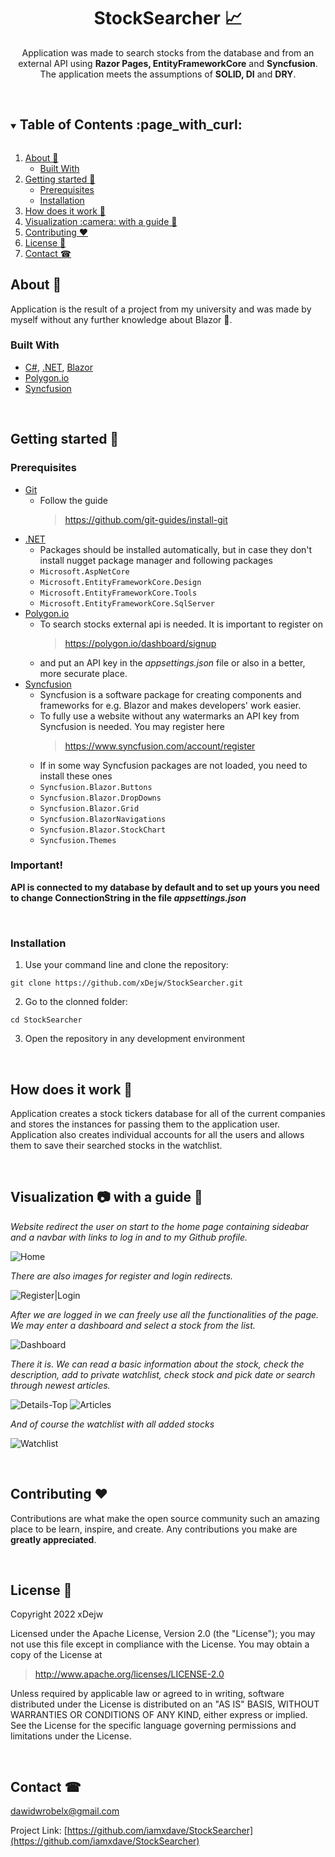<h1 align="center">StockSearcher 📈</h1>
<p align="center">
 Application was made to search stocks from the database and from an external API using <b>Razor Pages, EntityFrameworkCore</b> and <b>Syncfusion</b>.
 The application meets the assumptions of <b>SOLID, DI</b> and <b>DRY</b>.
</p>
<br/>

<!-- TABLE OF CONTENTS -->
<details open="open">
  <summary><h2 style="display: inline-block">Table of Contents :page_with_curl:</h2></summary>
  <ol>
    <li>
      <a href="#about-">About 🤔 </a>
      <ul>
        <li><a href="#built-with">Built With</a></li>
      </ul>
    </li>
    <li>
      <a href="#getting-started-">Getting started 🚀</a>
      <ul>
        <li><a href="#prerequisites">Prerequisites</a></li>
        <li><a href="#installation">Installation</a></li>
      </ul>
    </li>
    <li><a href="#how-does-it-work-">How does it work 📔</a></li>
    <li><a href="#visualization-camera-with-a-guide-">Visualization :camera: with a guide 📙</a></li>
    <li><a href="#contributing-heart">Contributing ❤️</a></li>
    <li><a href="#license-">License 📝</a></li>
    <li><a href="#contact-">Contact ☎</a></li>
  </ol>
</details>

<!-- ABOUT -->
## About 🤔
Application is the result of a project from my university and was made by myself without any further knowledge about Blazor 🤷.<br/>



### Built With 

* [C#](https://pl.wikipedia.org/wiki/C_Sharp), [.NET](https://docs.microsoft.com/pl-pl/dotnet/), [Blazor](https://docs.microsoft.com/pl-pl/aspnet/core/blazor/?view=aspnetcore-6.0)
* [Polygon.io](https://polygon.io/)
* [Syncfusion](https://www.syncfusion.com/)

<br/>

<!-- GETTING STARTED -->
## Getting started 🚀

### Prerequisites

* [Git](https://git-scm.com/) 
  * Follow the guide
    > https://github.com/git-guides/install-git
* [.NET](https://docs.microsoft.com/pl-pl/dotnet/)
  * Packages should be installed automatically, but in case they don't install nugget package manager and following packages
   - ```Microsoft.AspNetCore```
   - ```Microsoft.EntityFrameworkCore.Design```
   - ```Microsoft.EntityFrameworkCore.Tools```
   - ```Microsoft.EntityFrameworkCore.SqlServer```
* [Polygon.io](https://polygon.io/)
  * To search stocks external api is needed. It is important to register on
    > https://polygon.io/dashboard/signup
  * and put an API key in the _appsettings.json_ file or also in a better, more securate place.
* [Syncfusion](https://www.syncfusion.com/)
  * Syncfusion is a software package for creating components and frameworks for e.g. Blazor and makes developers' work easier.
  * To fully use a website without any watermarks an API key from Syncfusion is needed. You may register here
    > https://www.syncfusion.com/account/register
  * If in some way Syncfusion packages are not loaded, you need to install these ones
   - ```Syncfusion.Blazor.Buttons```
   - ```Syncfusion.Blazor.DropDowns```
   - ```Syncfusion.Blazor.Grid```
   - ```Syncfusion.BlazorNavigations```
   - ```Syncfusion.Blazor.StockChart```
   - ```Syncfusion.Themes```

### Important!

**API is connected to my database by default and to set up yours you need to change ConnectionString in the file _appsettings.json_**<br/>



<br/>

### Installation

1. Use your command line and clone the repository:

 ```
 git clone https://github.com/xDejw/StockSearcher.git
```

 
2. Go to the clonned folder: 
```
cd StockSearcher
```
3. Open the repository in any development environment

<br/>

<!-- HOW DOES IT WORK-->
## How does it work 📔
<p>
  Application creates a stock tickers database for all of the current companies and stores the instances for passing them to the application user.
  Application also creates individual accounts for all the users and allows them to save their searched stocks in the watchlist.
</p>
  

<br/>

<!-- VISUALIZATION AND GUIDE -->
## Visualization :camera: with a guide 📙

  _Website redirect the user on start to the home page containing sideabar and a navbar with links to log in and to my Github profile._

![Home](https://user-images.githubusercontent.com/74014874/177059896-fdf78d1f-d73a-4b1f-9713-3db8c2f75351.png)

  _There are also images for register and login redirects._
  
![Register|Login](https://user-images.githubusercontent.com/74014874/177060318-a37aab3c-b824-4be8-a3d3-edd6454e0305.png)

  _After we are logged in we can freely use all the functionalities of the page. We may enter a dashboard and select a stock from the list._

![Dashboard](https://user-images.githubusercontent.com/74014874/177060019-873e4931-7c6c-4199-9bfd-20734445771e.png)

  _There it is. We can read a basic information about the stock, check the description, add to private watchlist, check stock and pick date or search through newest articles._ 

![Details-Top](https://user-images.githubusercontent.com/74014874/177060035-58b4a95f-1dae-43b4-90d1-0f09a2596dfc.png)
![Articles](https://user-images.githubusercontent.com/74014874/177060058-6b0a4af1-a47b-4bb8-9b29-a5a0f7b69a74.png)

 _And of course the watchlist with all added stocks_

![Watchlist](https://user-images.githubusercontent.com/74014874/177060068-54c75e49-892b-4958-8cca-ed13a25ff9d1.png)

<br/>

<!-- CONTRIBUTING -->
## Contributing :heart:

 Contributions are what make the open source community such an amazing place to be learn, inspire, and create. Any contributions you make are **greatly appreciated**.


<br/>

<!-- LICENSE -->
## License 📝
<p> 
 Copyright 2022 xDejw

 Licensed under the Apache License, Version 2.0 (the "License");
 you may not use this file except in compliance with the License.
 You may obtain a copy of the License at
</p>

> http://www.apache.org/licenses/LICENSE-2.0

<p> 
 Unless required by applicable law or agreed to in writing, software
 distributed under the License is distributed on an "AS IS" BASIS,
 WITHOUT WARRANTIES OR CONDITIONS OF ANY KIND, either express or implied.
 See the License for the specific language governing permissions and
 limitations under the License.
</p>
<br/>

<!-- CONTACT -->
## Contact ☎

dawidwrobelx@gmail.com

Project Link: [https://github.com/iamxdave/StockSearcher](https://github.com/iamxdave/StockSearcher)
